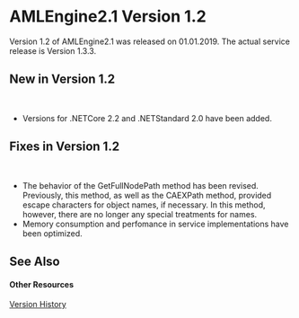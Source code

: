 # AMLEngine2.1 Version 1.2

Version 1.2 of AMLEngine2.1 was released on 01.01.2019. The actual service release is Version 1.3.3.



## New in Version 1.2
&nbsp;<ul><li>
Versions for .NETCore 2.2 and .NETStandard 2.0 have been added.</li></ul>

## Fixes in Version 1.2
&nbsp;<ul><li>
The behavior of the GetFullNodePath method has been revised. Previously, this method, as well as the CAEXPath method, provided escape characters for object names, if necessary. In this method, however, there are no longer any special treatments for names.</li><li>
Memory consumption and perfomance in service implementations have been optimized.</li></ul>

## See Also


#### Other Resources
<a href="Version history">Version History</a><br />